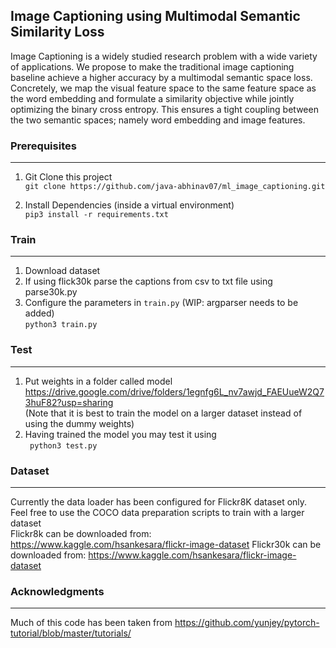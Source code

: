 ## Image Captioning using Multimodal Semantic Similarity Loss

Image Captioning is a widely studied research problem with a wide variety of applications. We propose to make the traditional image captioning baseline achieve a higher accuracy by a multimodal semantic space loss. Concretely, we map the visual feature space to the same feature space as the word embedding and formulate a similarity objective while jointly optimizing the binary cross entropy. This ensures a tight coupling between the two semantic spaces; namely word embedding and image features.

### Prerequisites
---
1. Git Clone this project<br>
```git clone https://github.com/java-abhinav07/ml_image_captioning.git ```<br>

2. Install Dependencies (inside a virtual environment)<br>
```pip3 install -r requirements.txt```<br>

### Train
---
1. Download dataset<br>
2. If using flick30k parse the captions from csv to txt file using parse30k.py
3. Configure the parameters in ```train.py``` (WIP: argparser needs to be added)<br>
```python3 train.py```<br>

### Test
---
1. Put weights in a folder called model<br>
https://drive.google.com/drive/folders/1egnfg6L_nv7awjd_FAEUueW2Q73huF82?usp=sharing<br>
(Note that it is best to train the model on a larger dataset instead of using the dummy weights)<br>
2. Having trained the model you may test it using<br>
``` python3 test.py```<br>


### Dataset
---
Currently the data loader has been configured for Flickr8K dataset only. Feel free to use the COCO data preparation scripts to train with a larger dataset<br>
Flickr8k can be downloaded from:  https://www.kaggle.com/hsankesara/flickr-image-dataset
Flickr30k can be downloaded from: https://www.kaggle.com/hsankesara/flickr-image-dataset

### Acknowledgments
---
Much of this code has been taken from https://github.com/yunjey/pytorch-tutorial/blob/master/tutorials/

